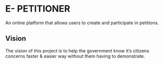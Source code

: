 # E- PETITIONER
An online platform that allows users to create and participate in petitions.
## Vision
The vision of this project is to help the government know it’s citizens concerns faster & easier way without them having to demonstrate.